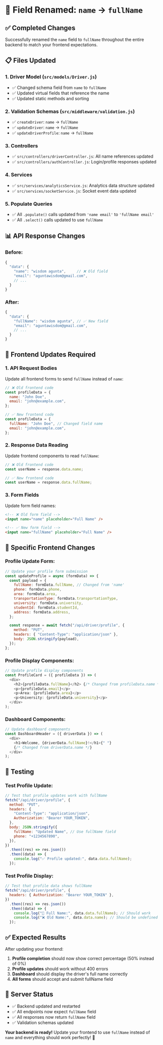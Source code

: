 # 🔄 Field Renamed: `name` → `fullName`

## ✅ **Completed Changes**

Successfully renamed the `name` field to `fullName` throughout the entire backend to match your frontend expectations.

## 📋 **Files Updated**

### **1. Driver Model** (`src/models/Driver.js`)

- ✅ Changed schema field from `name` to `fullName`
- ✅ Updated virtual fields that reference the name
- ✅ Updated static methods and sorting

### **2. Validation Schemas** (`src/middleware/validation.js`)

- ✅ `createDriver`: `name` → `fullName`
- ✅ `updateDriver`: `name` → `fullName`
- ✅ `updateDriverProfile`: `name` → `fullName`

### **3. Controllers**

- ✅ `src/controllers/driverController.js`: All name references updated
- ✅ `src/controllers/authController.js`: Login/profile responses updated

### **4. Services**

- ✅ `src/services/analyticsService.js`: Analytics data structure updated
- ✅ `src/services/socketService.js`: Socket event data updated

### **5. Populate Queries**

- ✅ All `.populate()` calls updated from `'name email'` to `'fullName email'`
- ✅ All `.select()` calls updated to use `fullName`

## 📊 **API Response Changes**

### **Before:**

```javascript
{
  "data": {
    "name": "wisdom agunta",     // ❌ Old field
    "email": "aguntawisdom@gmail.com",
    // ...
  }
}
```

### **After:**

```javascript
{
  "data": {
    "fullName": "wisdom agunta", // ✅ New field
    "email": "aguntawisdom@gmail.com",
    // ...
  }
}
```

## 🎯 **Frontend Updates Required**

### **1. API Request Bodies**

Update all frontend forms to send `fullName` instead of `name`:

```javascript
// ❌ Old frontend code
const profileData = {
  name: "John Doe",
  email: "john@example.com",
};

// ✅ New frontend code
const profileData = {
  fullName: "John Doe", // Changed field name
  email: "john@example.com",
};
```

### **2. Response Data Reading**

Update frontend components to read `fullName`:

```javascript
// ❌ Old frontend code
const userName = response.data.name;

// ✅ New frontend code
const userName = response.data.fullName;
```

### **3. Form Fields**

Update form field names:

```html
<!-- ❌ Old form field -->
<input name="name" placeholder="Full Name" />

<!-- ✅ New form field -->
<input name="fullName" placeholder="Full Name" />
```

## 🔧 **Specific Frontend Changes**

### **Profile Update Form:**

```javascript
// Update your profile form submission
const updateProfile = async (formData) => {
  const payload = {
    fullName: formData.fullName, // Changed from 'name'
    phone: formData.phone,
    area: formData.area,
    transportationType: formData.transportationType,
    university: formData.university,
    studentId: formData.studentId,
    address: formData.address,
  };

  const response = await fetch("/api/driver/profile", {
    method: "PUT",
    headers: { "Content-Type": "application/json" },
    body: JSON.stringify(payload),
  });
};
```

### **Profile Display Components:**

```javascript
// Update profile display components
const ProfileCard = ({ profileData }) => (
  <div>
    <h2>{profileData.fullName}</h2> {/* Changed from profileData.name */}
    <p>{profileData.email}</p>
    <p>Area: {profileData.area}</p>
    <p>University: {profileData.university}</p>
  </div>
);
```

### **Dashboard Components:**

```javascript
// Update dashboard components
const DashboardHeader = ({ driverData }) => (
  <div>
    <h1>Welcome, {driverData.fullName}!</h1>{" "}
    {/* Changed from driverData.name */}
  </div>
);
```

## 📱 **Testing**

### **Test Profile Update:**

```javascript
// Test that profile updates work with fullName
fetch("/api/driver/profile", {
  method: "PUT",
  headers: {
    "Content-Type": "application/json",
    Authorization: "Bearer YOUR_TOKEN",
  },
  body: JSON.stringify({
    fullName: "Updated Name", // Use fullName field
    phone: "+1234567890",
  }),
})
  .then((res) => res.json())
  .then((data) => {
    console.log("✅ Profile updated:", data.data.fullName);
  });
```

### **Test Profile Display:**

```javascript
// Test that profile data shows fullName
fetch("/api/driver/profile", {
  headers: { Authorization: "Bearer YOUR_TOKEN" },
})
  .then((res) => res.json())
  .then((data) => {
    console.log("👤 Full Name:", data.data.fullName); // Should work
    console.log("❌ Old Name:", data.data.name); // Should be undefined
  });
```

## ✅ **Expected Results**

After updating your frontend:

1. **Profile completion** should now show correct percentage (50% instead of 0%)
2. **Profile updates** should work without 400 errors
3. **Dashboard** should display the driver's full name correctly
4. **All forms** should accept and submit fullName field

## 🚀 **Server Status**

- ✅ Backend updated and restarted
- ✅ All endpoints now expect `fullName` field
- ✅ All responses now return `fullName` field
- ✅ Validation schemas updated

**Your backend is ready!** Update your frontend to use `fullName` instead of `name` and everything should work perfectly! 🎯
